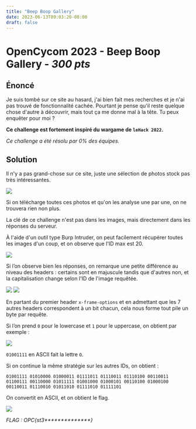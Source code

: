 ```yaml
---
title: "Beep Boop Gallery"
date: 2023-06-13T09:03:20-08:00
draft: false
---
```


# OpenCycom 2023 - Beep Boop Gallery - *300 pts*

## Énoncé

Je suis tombé sur ce site au hasard, j'ai bien fait mes recherches et je n'ai pas trouvé de fonctionnalité cachée. Pourtant je pense qu'il reste quelque chose d'autre à découvrir, mais tout ça me donne mal à la tête. Tu peux enquêter pour moi ?

**Ce challenge est fortement inspiré du wargame de `leHack 2022`.**

*Ce challenge a été résolu par 0% des équipes.*

## Solution

Il n'y a pas grand-chose sur ce site, juste une sélection de photos stock pas très intéressantes.

![](/images/2023/010/01.png)

Si on télécharge toutes ces photos et qu'on les analyse une par une, on ne trouvera rien non plus.

La clé de ce challenge n'est pas dans les images, mais directement dans les réponses du serveur.

À l'aide d'un outil type Burp Intruder, on peut facilement récupérer toutes les images d'un coup, et on observe que l'ID max est 20.

![](/images/2023/010/02.png)

Si l’on observe bien les réponses, on remarque une petite différence au niveau des headers : certains sont en majuscule tandis que d'autres non, et la capitalisation change selon l'ID de l'image requêtée.

![](/images/2023/010/03.png)
![](/images/2023/010/04.png)

En partant du premier header `x-frame-options` et en admettant que les 7 autres headers correspondent à un bit chacun, cela nous forme tout pile un byte par requête.

Si l’on prend `0` pour le lowercase et `1` pour le uppercase, on obtient par exemple :

![](/images/2023/010/05.png)

`01001111` en ASCII fait la lettre `O`.

Si on continue la même stratégie sur les autres IDs, on obtient :

```
01001111 01010000 01000011 01111011 01110011 01110100 00110011 01100111 00110000 01011111 01001000 01000101 00110100 01000100 00110011 01110010 01011010 01111010 01111101
```

On convertit en ASCII, et on obtient le flag.

![](/images/2023/010/06.png)

*FLAG : OPC{st3\*\*\*\*\*\*\*\*\*\*\*\*\*\*}*
